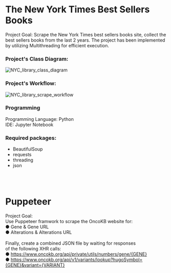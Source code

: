 # The New York Times Best Sellers Books

Project Goal:
Scrape the New York Times best sellers books site, collect the best sellers books from the last 2 years.
The project has been implemented by utilizing Multithreading for efficient execution.

### Project's Class Diagram:

![NYC_library_class_diagram](https://github.com/MichaelBenIsrael/Web-Scrapping-Imagene-AI/assets/73841983/fefa95c4-d651-430e-907c-5f420ec64adc)

### Project's Workflow:

![NYC_library_scrape_workflow](https://github.com/MichaelBenIsrael/Web-Scrapping-Imagene-AI/assets/73841983/d10a7ad2-d8a8-43bb-8ecb-472208d91db6)

### Programming
Programming Language: Python <br />
IDE: Jupyter Notebook

### Required packages:
- BeautifulSoup
- requests
- threading
- json


<br />
<br />

# Puppeteer
Project Goal: <br />
Use Puppeteer framwork to scrape the OncoKB website for: <br />
●	Gene & Gene URL<br />
●	Alterations & Alterations URL<br />
<br />
Finally, create a combined JSON file by waiting for responses<br />
of the following XHR calls:<br />
●	https://www.oncokb.org/api/private/utils/numbers/gene/{GENE}<br />
●	https://www.oncokb.org/api/v1/variants/lookup?hugoSymbol={GENE}&variant={VARIANT}<br />



